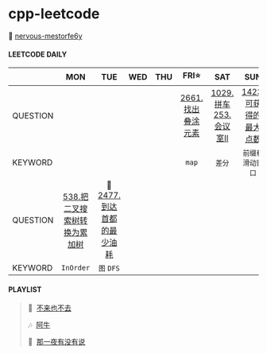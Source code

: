 # cpp-leetcode

🔗 [nervous-mestorfe6y](https://leetcode.cn/u/nervous-mestorfe6y/)

#### LEETCODE DAILY 
|       |MON|TUE|WED|THU|FRI⭐|SAT|SUN|
|  ---  |:-:|:-:|:-:|:-:|:-:|:-:|:-:|
|QUESTION|  |   |   |   |[2661.找出叠涂元素](https://leetcode.cn/problems/first-completely-painted-row-or-column/description/)|[1029.拼车](/markdown/专题%20-%20差分.md) <br/> [253.会议室II](/markdown/专题%20-%20差分.md)|[1423.可获得的最大点数](/workspace/1423.可获得的最大点数.cpp)|
|KEYWORD|   |   |   |   |`map`|`差分`|`前缀和` `滑动窗口`|
|QUESTION|[538.把二叉搜索树转换为累加树](/workspace/538.把二叉搜索树转换为累加树.cpp)|📌[2477.到达首都的最少油耗](/workspace/2477.到达首都的最少油耗.cpp)
|KEYWORD|`InOrder`|`图` `DFS`|


#### PLAYLIST
> 🎵&nbsp; [不来也不去](https://leetcode.cn/problems/first-completely-painted-row-or-column/description/)
>
> 🎶&nbsp; [阿牛](https://c6.y.qq.com/base/fcgi-bin/u?__=5fvBdo)
>
> 🎵&nbsp; [那一夜有没有说](https://c6.y.qq.com/base/fcgi-bin/u?__=xppGVi)

